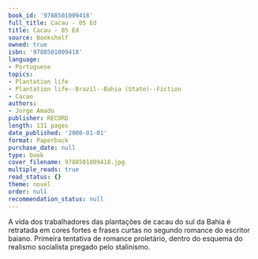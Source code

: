 ```yaml
---
book_id: '9788501009418'
full_title: Cacau - 05 Ed
title: Cacau - 05 Ed
source: Bookshelf
owned: true
isbn: '9788501009418'
language:
- Portuguese
topics:
- Plantation life
- Plantation life--Brazil--Bahia (State)--Fiction
- Cacao
authors:
- Jorge Amado
publisher: RECORD
length: 131 pages
date_published: '2000-01-01'
format: Paperback
purchase_date: null
type: book
cover_filename: 9788501009418.jpg
multiple_reads: true
read_status: {}
theme: novel
order: null
recommendation_status: null
---
```

A vida dos trabalhadores das plantações de cacau do sul da Bahia é retratada em cores fortes e frases curtas no segundo romance do escritor baiano. Primeira tentativa de romance proletário, dentro do esquema do realismo socialista pregado pelo stalinismo.

